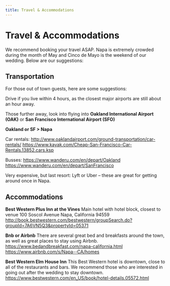 ```yaml
---
title: Travel & Accommodations
---
```


# Travel & Accommodations

We recommend booking your travel ASAP. Napa is extremely crowded during the month of May and Cinco de Mayo is the weekend of our wedding. Below are our suggestions:

## Transportation

For those out of town guests, here are some suggestions:

Drive if you live within 4 hours, as the closest major airports are still about an hour away.

Those further away, look into flying into **Oakland International Airport (OAK)** or **San Francisco International Airport (SFO)**

**Oakland or SF > Napa**  

Car rentals: http://www.oaklandairport.com/ground-transportation/car-rentals/ 
https://www.kayak.com/Cheap-San-Francisco-Car-Rentals.13852.cars.ksp 

Busses: https://www.wanderu.com/en/depart/Oakland 
https://www.wanderu.com/en/depart/SanFrancisco 

Very expensive, but last resort: Lyft or Uber – these are great for getting around once in Napa.

## Accommodations

**Best Western Plus Inn at the Vines**
Main hotel with hotel block, closest to venue
100 Soscol Avenue
Napa, California 94559
http://book.bestwestern.com/bestwestern/groupSearch.do?groupId=7A6VN5Q3&propertyId=05371

**Bnb or Airbnb**
There are several great bed and breakfasts around the town, as well as great places to stay using Airbnb. 
https://www.bedandbreakfast.com/napa-california.html 
https://www.airbnb.com/s/Napa--CA/homes

**Best Western Elm House Inn**
This Best Western hotel is downtown, close to all of the restaurants and bars. We recommend those who are interested in going out after the wedding to stay downtown.
https://www.bestwestern.com/en_US/book/hotel-details.05572.html 
